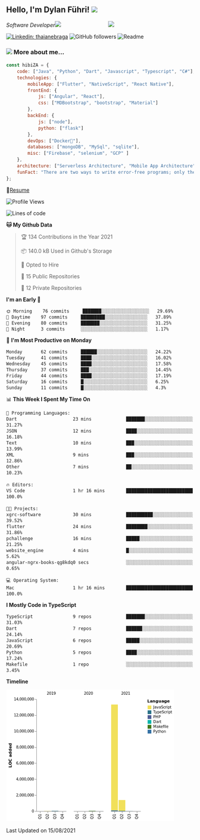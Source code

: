 <h2>Hello, I'm Dylan Führi! <img src="https://media.giphy.com/media/12oufCB0MyZ1Go/giphy.gif" width="50"></h2>
<img align='right' src="https://media.giphy.com/media/836HiJc7pgzy8iNXCn/giphy.gif" width="230">
<p><em>Software Developer</a><img src="https://media.giphy.com/media/WUlplcMpOCEmTGBtBW/giphy.gif" width="30"> 
</em></p>

[![Linkedin: thaianebraga](https://img.shields.io/badge/-Dylan-blue?style=flat-square&logo=Linkedin&logoColor=white&link=https://www.linkedin.com/in/dylan-fuhri/)](https://www.linkedin.com/in/dylan-fuhri/)
![GitHub followers](https://img.shields.io/github/followers/HibiZA?style=social)
![Readme](https://github.com/HibiZA/HibiZA/workflows/Readme/badge.svg)

### <img src="https://media.giphy.com/media/VgCDAzcKvsR6OM0uWg/giphy.gif" width="50"> More about me...  

```javascript
const hibiZA = {
    code: ["Java", "Python", "Dart", "Javascript", "Typescript", "C#"],
    technologies: {
        mobileApp: ["Flutter", "NativeScript", "React Native"],
        frontEnd: {
            js: ["Angular", "React"],
            css: ["MDBootstrap", "bootstrap", "Material"]
        },
        backEnd: {
            js: ["node"],
            python: ["flask"]
        },
        devOps: ["Docker🐳"],
        databases: ["mongoDB", "MySql", "sqlite"],
        misc: ["Firebase", "selenium", "GCP" ]
    },
    architecture: ["Serverless Architecture", "Mobile App Architecture"],
    funFact: "There are two ways to write error-free programs; only the third one works"
};
```
📝[Resume](https://drive.google.com/file/d/1RjxKCcvUeoyYgnL_eCwQ9zay77Ayr0Xu/view?usp=sharing)
<!--START_SECTION:waka-->
![Profile Views](http://img.shields.io/badge/Profile%20Views-0-blue)

![Lines of code](https://img.shields.io/badge/From%20Hello%20World%20I%27ve%20Written-14.9%20million%20lines%20of%20code-blue)

**🐱 My Github Data** 

> 🏆 134 Contributions in the Year 2021
 > 
> 📦 140.0 kB Used in Github's Storage 
 > 
> 💼 Opted to Hire
 > 
> 📜 15 Public Repositories 
 > 
> 🔑 12 Private Repositories  
 > 
**I'm an Early 🐤** 

```text
🌞 Morning    76 commits     ███████░░░░░░░░░░░░░░░░░░   29.69% 
🌆 Daytime    97 commits     █████████░░░░░░░░░░░░░░░░   37.89% 
🌃 Evening    80 commits     ███████░░░░░░░░░░░░░░░░░░   31.25% 
🌙 Night      3 commits      ░░░░░░░░░░░░░░░░░░░░░░░░░   1.17%

```
📅 **I'm Most Productive on Monday** 

```text
Monday       62 commits     ██████░░░░░░░░░░░░░░░░░░░   24.22% 
Tuesday      41 commits     ████░░░░░░░░░░░░░░░░░░░░░   16.02% 
Wednesday    45 commits     ████░░░░░░░░░░░░░░░░░░░░░   17.58% 
Thursday     37 commits     ███░░░░░░░░░░░░░░░░░░░░░░   14.45% 
Friday       44 commits     ████░░░░░░░░░░░░░░░░░░░░░   17.19% 
Saturday     16 commits     █░░░░░░░░░░░░░░░░░░░░░░░░   6.25% 
Sunday       11 commits     █░░░░░░░░░░░░░░░░░░░░░░░░   4.3%

```


📊 **This Week I Spent My Time On** 

```text
💬 Programming Languages: 
Dart                     23 mins             ███████░░░░░░░░░░░░░░░░░░   31.27% 
JSON                     12 mins             ████░░░░░░░░░░░░░░░░░░░░░   16.18% 
Text                     10 mins             ███░░░░░░░░░░░░░░░░░░░░░░   13.99% 
XML                      9 mins              ███░░░░░░░░░░░░░░░░░░░░░░   12.86% 
Other                    7 mins              ██░░░░░░░░░░░░░░░░░░░░░░░   10.23%

🔥 Editors: 
VS Code                  1 hr 16 mins        █████████████████████████   100.0%

🐱‍💻 Projects: 
xgrc-software            30 mins             ██████████░░░░░░░░░░░░░░░   39.52% 
flutter                  24 mins             ████████░░░░░░░░░░░░░░░░░   31.86% 
pchallenge               16 mins             █████░░░░░░░░░░░░░░░░░░░░   21.25% 
website_engine           4 mins              █░░░░░░░░░░░░░░░░░░░░░░░░   5.62% 
angular-ngrx-books-qg8kdq0 secs              ░░░░░░░░░░░░░░░░░░░░░░░░░   0.65%

💻 Operating System: 
Mac                      1 hr 16 mins        █████████████████████████   100.0%

```

**I Mostly Code in TypeScript** 

```text
TypeScript               9 repos             ███████░░░░░░░░░░░░░░░░░░   31.03% 
Dart                     7 repos             ██████░░░░░░░░░░░░░░░░░░░   24.14% 
JavaScript               6 repos             █████░░░░░░░░░░░░░░░░░░░░   20.69% 
Python                   5 repos             ████░░░░░░░░░░░░░░░░░░░░░   17.24% 
Makefile                 1 repo              ░░░░░░░░░░░░░░░░░░░░░░░░░   3.45%

```


**Timeline**

![Chart not found](https://raw.githubusercontent.com/HibiZA/HibiZA/master/charts/bar_graph.png) 


 Last Updated on 15/08/2021
<!--END_SECTION:waka-->

